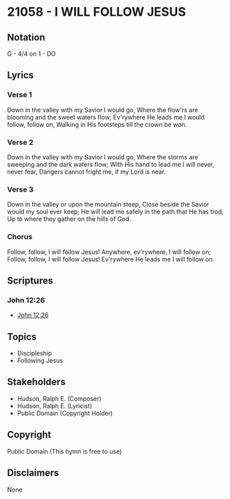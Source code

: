 # 21058 - I WILL FOLLOW JESUS

## Notation

G - 4/4 on 1 - DO

## Lyrics

### Verse 1

Down in the valley with my Savior I would go, Where the flow'rs are blooming and the sweet waters flow; Ev'rywhere He leads me I would follow, follow on, Walking in His footsteps till the crown be won.

### Verse 2

Down in the valley with my Savior I would go, Where the storms are sweeping and the dark waters flow; With His hand to lead me I will never, never fear, Dangers cannot fright me, if my Lord is near.

### Verse 3

Down in the valley or upon the mountain steep, Close beside the Savior would my soul ever keep; He will lead me safely in the path that He has trod, Up to where they gather on the hills of God.

### Chorus

Follow, follow, I will follow Jesus! Anywhere, ev'rywhere, I will follow on; Follow, follow, I will follow Jesus! Ev'rywhere He leads me I will follow on.


## Scriptures

### John 12:26

- [John 12:26](https://www.biblegateway.com/passage/?search=John%2012%3A26)


## Topics

- Discipleship
- Following Jesus

## Stakeholders

- Hudson, Ralph E. (Composer)
- Hudson, Ralph E. (Lyricist)
- Public Domain (Copyright Holder)

## Copyright

Public Domain
(This hymn is free to use)

## Disclaimers

None

